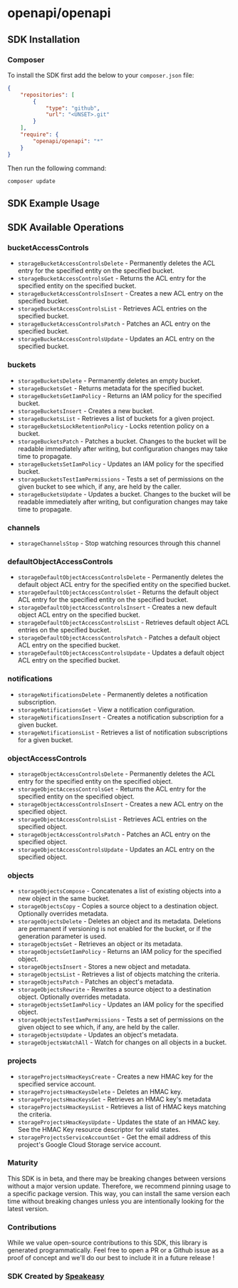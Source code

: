 # openapi/openapi

<!-- Start SDK Installation -->
## SDK Installation

### Composer

To install the SDK first add the below to your `composer.json` file:

```json
{
    "repositories": [
        {
            "type": "github",
            "url": "<UNSET>.git"
        }
    ],
    "require": {
        "openapi/openapi": "*"
    }
}
```

Then run the following command:

```bash
composer update
```
<!-- End SDK Installation -->

## SDK Example Usage
<!-- Start SDK Example Usage -->

<!-- End SDK Example Usage -->

<!-- Start SDK Available Operations -->
## SDK Available Operations


### bucketAccessControls

* `storageBucketAccessControlsDelete` - Permanently deletes the ACL entry for the specified entity on the specified bucket.
* `storageBucketAccessControlsGet` - Returns the ACL entry for the specified entity on the specified bucket.
* `storageBucketAccessControlsInsert` - Creates a new ACL entry on the specified bucket.
* `storageBucketAccessControlsList` - Retrieves ACL entries on the specified bucket.
* `storageBucketAccessControlsPatch` - Patches an ACL entry on the specified bucket.
* `storageBucketAccessControlsUpdate` - Updates an ACL entry on the specified bucket.

### buckets

* `storageBucketsDelete` - Permanently deletes an empty bucket.
* `storageBucketsGet` - Returns metadata for the specified bucket.
* `storageBucketsGetIamPolicy` - Returns an IAM policy for the specified bucket.
* `storageBucketsInsert` - Creates a new bucket.
* `storageBucketsList` - Retrieves a list of buckets for a given project.
* `storageBucketsLockRetentionPolicy` - Locks retention policy on a bucket.
* `storageBucketsPatch` - Patches a bucket. Changes to the bucket will be readable immediately after writing, but configuration changes may take time to propagate.
* `storageBucketsSetIamPolicy` - Updates an IAM policy for the specified bucket.
* `storageBucketsTestIamPermissions` - Tests a set of permissions on the given bucket to see which, if any, are held by the caller.
* `storageBucketsUpdate` - Updates a bucket. Changes to the bucket will be readable immediately after writing, but configuration changes may take time to propagate.

### channels

* `storageChannelsStop` - Stop watching resources through this channel

### defaultObjectAccessControls

* `storageDefaultObjectAccessControlsDelete` - Permanently deletes the default object ACL entry for the specified entity on the specified bucket.
* `storageDefaultObjectAccessControlsGet` - Returns the default object ACL entry for the specified entity on the specified bucket.
* `storageDefaultObjectAccessControlsInsert` - Creates a new default object ACL entry on the specified bucket.
* `storageDefaultObjectAccessControlsList` - Retrieves default object ACL entries on the specified bucket.
* `storageDefaultObjectAccessControlsPatch` - Patches a default object ACL entry on the specified bucket.
* `storageDefaultObjectAccessControlsUpdate` - Updates a default object ACL entry on the specified bucket.

### notifications

* `storageNotificationsDelete` - Permanently deletes a notification subscription.
* `storageNotificationsGet` - View a notification configuration.
* `storageNotificationsInsert` - Creates a notification subscription for a given bucket.
* `storageNotificationsList` - Retrieves a list of notification subscriptions for a given bucket.

### objectAccessControls

* `storageObjectAccessControlsDelete` - Permanently deletes the ACL entry for the specified entity on the specified object.
* `storageObjectAccessControlsGet` - Returns the ACL entry for the specified entity on the specified object.
* `storageObjectAccessControlsInsert` - Creates a new ACL entry on the specified object.
* `storageObjectAccessControlsList` - Retrieves ACL entries on the specified object.
* `storageObjectAccessControlsPatch` - Patches an ACL entry on the specified object.
* `storageObjectAccessControlsUpdate` - Updates an ACL entry on the specified object.

### objects

* `storageObjectsCompose` - Concatenates a list of existing objects into a new object in the same bucket.
* `storageObjectsCopy` - Copies a source object to a destination object. Optionally overrides metadata.
* `storageObjectsDelete` - Deletes an object and its metadata. Deletions are permanent if versioning is not enabled for the bucket, or if the generation parameter is used.
* `storageObjectsGet` - Retrieves an object or its metadata.
* `storageObjectsGetIamPolicy` - Returns an IAM policy for the specified object.
* `storageObjectsInsert` - Stores a new object and metadata.
* `storageObjectsList` - Retrieves a list of objects matching the criteria.
* `storageObjectsPatch` - Patches an object's metadata.
* `storageObjectsRewrite` - Rewrites a source object to a destination object. Optionally overrides metadata.
* `storageObjectsSetIamPolicy` - Updates an IAM policy for the specified object.
* `storageObjectsTestIamPermissions` - Tests a set of permissions on the given object to see which, if any, are held by the caller.
* `storageObjectsUpdate` - Updates an object's metadata.
* `storageObjectsWatchAll` - Watch for changes on all objects in a bucket.

### projects

* `storageProjectsHmacKeysCreate` - Creates a new HMAC key for the specified service account.
* `storageProjectsHmacKeysDelete` - Deletes an HMAC key.
* `storageProjectsHmacKeysGet` - Retrieves an HMAC key's metadata
* `storageProjectsHmacKeysList` - Retrieves a list of HMAC keys matching the criteria.
* `storageProjectsHmacKeysUpdate` - Updates the state of an HMAC key. See the HMAC Key resource descriptor for valid states.
* `storageProjectsServiceAccountGet` - Get the email address of this project's Google Cloud Storage service account.
<!-- End SDK Available Operations -->

### Maturity

This SDK is in beta, and there may be breaking changes between versions without a major version update. Therefore, we recommend pinning usage
to a specific package version. This way, you can install the same version each time without breaking changes unless you are intentionally
looking for the latest version.

### Contributions

While we value open-source contributions to this SDK, this library is generated programmatically.
Feel free to open a PR or a Github issue as a proof of concept and we'll do our best to include it in a future release !

### SDK Created by [Speakeasy](https://docs.speakeasyapi.dev/docs/using-speakeasy/client-sdks)
